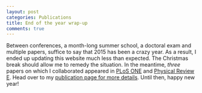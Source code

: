 ```yaml
---
layout: post
categories: Publications
title: End of the year wrap-up
comments: true
---
```


Between conferences, a month-long summer school, a doctoral exam and multiple papers, suffice to say that 2015 has been a crazy year.
As a result, I ended up updating this website much less than expected.
The Christmas break should allow me to remedy the situation.
In the meantime, _three_ papers on which I collaborated appeared in [PLoS ONE](http://journals.plos.org/plosone/) and [Physical Review E](https://journals.aps.org/pre/).
Head over to my [publication page for more details](/publications.html).
Until then, happy new year!
